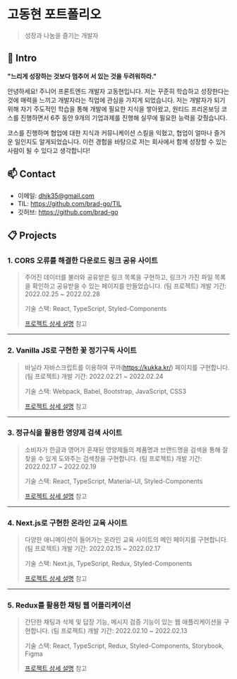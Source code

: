 # 고동현 포트폴리오

> 성장과 나눔을 즐기는 개발자

## :seedling: Intro

**"느리게 성장하는 것보다 멈추어 서 있는 것을 두려워하라."**

안녕하세요! 주니어 프론트엔드 개발자 고동현입니다. 저는 꾸준히 학습하고 성장한다는 것에 매력을 느끼고 개발자라는 직업에 관심을 가지게 되었습니다. 저는 개발자가 되기 위해 자기 주도적인 학습을 통해 개발에 필요한 지식을 쌓아왔고, 원티드 프리온보딩 코스를 진행하면서 6주 동안 9개의 기업과제를 진행해 실무에 필요한 능력을 갖췄습니다.

코스를 진행하며 협업에 대한 지식과 커뮤니케이션 스킬을 익혔고, 협업이 얼마나 즐거운 일인지도 알게되었습니다. 이런 경험을 바탕으로 저는 회사에서 함께 성장할 수 있는 사람이 될 수 있다고 생각합니다!

## :mailbox: Contact

- 이메일: dhjk35@gmail.com
- TIL: https://github.com/brad-go/TIL
- 깃허브: https://github.com/brad-go

## :clipboard: Projects

### 1. CORS 오류를 해결한 다운로드 링크 공유 사이트

> 주어진 데이터를 불러와 공유받은 링크 목록을 구현하고, 링크가 가진 파일 목록을 확인하고 공유받을 수 있는 페이지를 만들었습니다. (팀 프로젝트)
> 개발 기간: 2022.02.25 ~ 2022.02.28
>
> 기술 스택:
> React, TypeScript, Styled-Components
>
> [프로젝트 상세 설명](https://github.com/brad-go/wanted-shared-link-list) 참고

---

### 2. Vanilla JS로 구현한 꽃 정기구독 사이트

> 바닐라 자바스크립트를 이용하여 꾸까(https://kukka.kr/) 페이지를 구현합니다. (팀 프로젝트)
> 개발 기간: 2022.02.21 ~ 2022.02.24
>
> 기술 스택:
> Webpack, Babel, Bootstrap, JavaScript, CSS3
>
> [프로젝트 상세 설명](https://github.com/brad-go/wanted-flower/tree/main) 참고

---

### 3. 정규식을 활용한 영양제 검색 사이트

> 소비자가 한글과 영어가 혼재된 영양제들의 제품명과 브랜드명을 검색을 통해 잘 찾을 수 있게 도와주는 검색창을 구현합니다. (팀 프로젝트)
> 개발 기간: 2022.02.17 ~ 2022.02.19
>
> 기술 스택:
> React, TypeScript, Material-UI, Styled-Components
>
> [프로젝트 상세 설명](https://github.com/brad-go/wanted-nutritional-supplements) 참고

---

### 4. Next.js로 구현한 온라인 교육 사이트

> 다양한 애니메이션이 들어가는 온라인 교육 사이트의 메인 페이지를 구현합니다. (팀 프로젝트)
> 개발 기간: 2022.02.15 ~ 2022.02.17
>
> 기술 스택:
> Next.js, TypeScript, Redux, Styled-Components
>
> [프로젝트 상세 설명](https://github.com/brad-go/wanted-walnut) 참고

---

### 5. Redux를 활용한 채팅 웹 어플리케이션

> 간단한 채팅과 삭제 및 답장 기능, 메시지 검증 기능이 있는 웹 애플리케이션을 구현합니다. (팀 프로젝트)
> 개발 기간: 2022.02.10 ~ 2022.02.13
>
> 기술 스택:
> React, TypeScript, Redux, Styled-Components, Storybook, Figma
>
> [프로젝트 상세 설명](https://github.com/brad-go/wanted-messenger) 참고

